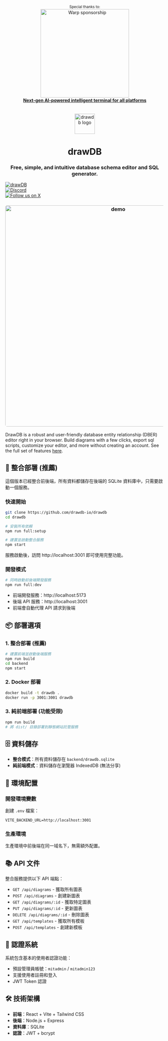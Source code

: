 <div align="center">
  <sup>Special thanks to:</sup>
  <br>
  <a href="https://www.warp.dev/drawdb/" target="_blank">
    <img alt="Warp sponsorship" width="280" src="https://github.com/user-attachments/assets/c7f141e7-9751-407d-bb0e-d6f2c487b34f">
    <br>
    <b>Next-gen AI-powered intelligent terminal for all platforms</b>
  </a>
</div>

<br/>
<br/>

<div align="center">
    <img width="64" alt="drawdb logo" src="./src/assets/icon-dark.png">
    <h1>drawDB</h1>
</div>

<h3 align="center">Free, simple, and intuitive database schema editor and SQL generator.</h3>

<div align="center" style="margin-bottom:12px;">
    <a href="https://drawdb.app/" style="display: flex; align-items: center;">
        <img src="https://img.shields.io/badge/Start%20building-grey" alt="drawDB"/>
    </a>
    <a href="https://discord.gg/BrjZgNrmR6" style="display: flex; align-items: center;">
        <img src="https://img.shields.io/discord/1196658537208758412.svg?label=Join%20the%20Discord&logo=discord" alt="Discord"/>
    </a>
    <a href="https://x.com/drawDB_" style="display: flex; align-items: center;">
        <img src="https://img.shields.io/badge/Follow%20us%20on%20X-blue?logo=X" alt="Follow us on X"/>
    </a>
</div>

<h3 align="center"><img width="700" style="border-radius:5px;" alt="demo" src="drawdb.png"></h3>

DrawDB is a robust and user-friendly database entity relationship (DBER) editor right in your browser. Build diagrams with a few clicks, export sql scripts, customize your editor, and more without creating an account. See the full set of features [here](https://drawdb.app/).

## 🚀 整合部署 (推薦)

這個版本已經整合前後端，所有資料都儲存在後端的 SQLite 資料庫中，只需要啟動一個服務。

### 快速開始

```bash
git clone https://github.com/drawdb-io/drawdb
cd drawdb

# 安裝所有依賴
npm run full:setup

# 建置並啟動整合服務
npm start
```

服務啟動後，訪問 http://localhost:3001 即可使用完整功能。

### 開發模式

```bash
# 同時啟動前後端開發服務
npm run full:dev
```

- 前端開發服務：http://localhost:5173
- 後端 API 服務：http://localhost:3001
- 前端會自動代理 API 請求到後端

## 📦 部署選項

### 1. 整合部署 (推薦)
```bash
# 建置前端並啟動後端服務
npm run build
cd backend
npm start
```

### 2. Docker 部署
```bash
docker build -t drawdb .
docker run -p 3001:3001 drawdb
```

### 3. 純前端部署 (功能受限)
```bash
npm run build
# 將 dist/ 目錄部署到靜態網站託管服務
```

## 🗄️ 資料儲存

- **整合模式**：所有資料儲存在 `backend/drawdb.sqlite`
- **純前端模式**：資料儲存在瀏覽器 IndexedDB (無法分享)

## 🔧 環境配置

### 開發環境變數
創建 `.env` 檔案：
```env
VITE_BACKEND_URL=http://localhost:3001
```

### 生產環境
生產環境中前後端在同一域名下，無需額外配置。

## 📚 API 文件

整合服務提供以下 API 端點：

- `GET /api/diagrams` - 獲取所有圖表
- `POST /api/diagrams` - 創建新圖表
- `GET /api/diagrams/:id` - 獲取特定圖表
- `PUT /api/diagrams/:id` - 更新圖表
- `DELETE /api/diagrams/:id` - 刪除圖表
- `GET /api/templates` - 獲取所有模板
- `POST /api/templates` - 創建新模板

## 🔐 認證系統

系統包含基本的使用者認證功能：
- 預設管理員帳號：`mitadmin` / `mitadmin123`
- 支援使用者註冊和登入
- JWT Token 認證

## 🛠️ 技術架構

- **前端**：React + Vite + Tailwind CSS
- **後端**：Node.js + Express
- **資料庫**：SQLite
- **認證**：JWT + bcrypt
